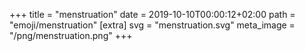 +++
title = "menstruation"
date = 2019-10-10T00:00:12+02:00
path = "emoji/menstruation"
[extra]
svg = "menstruation.svg"
meta_image = "/png/menstruation.png"
+++
